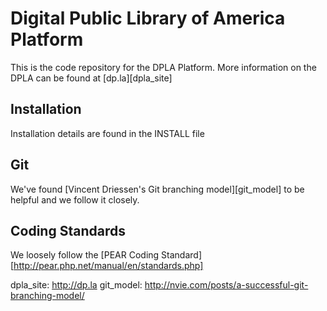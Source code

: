 Digital Public Library of America Platform
=============

This is the code repository for the DPLA Platform. More information on the DPLA can be found at [dp.la][dpla_site]

Installation
-----

Installation details are found in the INSTALL file

Git
-----

We've found [Vincent Driessen's Git branching model][git_model] to be helpful and we follow it closely.


Coding Standards
-----

We loosely follow the [PEAR Coding Standard][http://pear.php.net/manual/en/standards.php]

dpla_site: http://dp.la
git_model: http://nvie.com/posts/a-successful-git-branching-model/